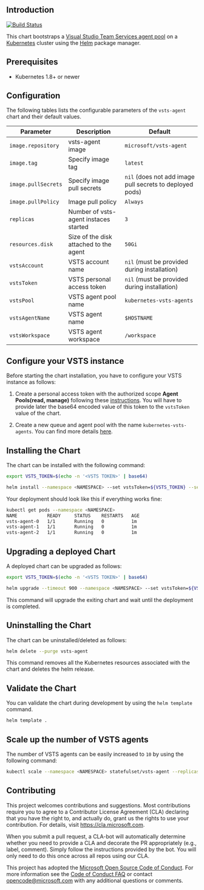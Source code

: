 ## Introduction

[![Build Status](https://travis-ci.org/Azure/helm-vsts-agent.svg?branch=master)](https://travis-ci.org/Azure/helm-vsts-agent)

This chart bootstraps a [Visual Studio Team Services agent pool](https://github.com/Microsoft/vsts-agent) on a [Kubernetes](http://kubernetes.io) cluster using the [Helm](https://helm.sh) package manager.

## Prerequisites
 - Kubernetes 1.8+ or newer

## Configuration

The following tables lists the configurable parameters of the `vsts-agent` chart and their default values.

| Parameter                         | Description                           | Default                                                   |
| --------------------------------- | ------------------------------------- | --------------------------------------------------------- |
| `image.repository`                | vsts-agent image                      | `microsoft/vsts-agent`                                    |
| `image.tag`                       | Specify image tag                     | `latest`                                                  |
| `image.pullSecrets`               | Specify image pull secrets            | `nil` (does not add image pull secrets to deployed pods)  |
| `image.pullPolicy`                | Image pull policy                     | `Always`                                                  |
| `replicas`                        | Number of vsts-agent instaces started | `3`                                                       |
| `resources.disk`                  | Size of the disk attached to the agent| `50Gi`                                                    |
| `vstsAccount`                     | VSTS account name                     | `nil` (must be provided during installation)              |
| `vstsToken`                       | VSTS personal access token            | `nil` (must be provided during installation)              |
| `vstsPool`                        | VSTS agent pool name                  | `kubernetes-vsts-agents`                                  |
| `vstsAgentName`                   | VSTS agent name                       | `$HOSTNAME`                                               |
| `vstsWorkspace`                   | VSTS agent workspace                  | `/workspace`                                              |

## Configure your VSTS instance

Before starting the chart installation, you have to configure your VSTS instance as follows:

1. Create a personal access token with the authorized scope **Agent Pools(read, manage)**  following these [instructions](https://docs.microsoft.com/en-us/vsts/git/_shared/personal-access-tokens). You will have to provide later the base64 encoded value of this token to the `vstsToken` value of the chart.

2. Create a new queue and agent pool with the name `kubernetes-vsts-agents`. You can find more details [here](https://docs.microsoft.com/en-us/vsts/build-release/concepts/agents/pools-queues#creating-agent-pools-and-queues).

## Installing the Chart

The chart can be installed with the following command:

```bash
export VSTS_TOKEN=$(echo -n '<VSTS TOKEN>' | base64)

helm install --namespace <NAMESPACE> --set vstsToken=${VSTS_TOKEN} --set vstsAccount=<VSTS ACCOUNT> --set vstsPool=<VSTS POOL> -f values.yaml vsts-agent .
```

Your deployment should look like this if everything works fine:

```bash
kubectl get pods --namespace <NAMESPACE> 
NAME           READY     STATUS    RESTARTS   AGE
vsts-agent-0   1/1       Running   0          1m
vsts-agent-1   1/1       Running   0          1m
vsts-agent-2   1/1       Running   0          1m
```
## Upgrading a deployed Chart

A deployed chart can be upgraded as follows:

```bash
export VSTS_TOKEN=$(echo -n '<VSTS TOKEN>' | base64)

helm upgrade --timeout 900 --namespace <NAMESPACE> --set vstsToken=${VSTS_TOKEN} --set vstsAccount=<VSTS ACCOUNT> --set vstsPool=<VSTS POOL> -f values.yaml vsts-agent . --wait
```

This command will upgrade the exiting chart and wait until the deployment is completed.

## Uninstalling the Chart

The chart can be uninstalled/deleted as follows:

```bash
helm delete --purge vsts-agent
```

This command removes all the Kubernetes resources associated with the chart and deletes the helm release.

## Validate the Chart

You can validate the chart during development by using the `helm template` command.

```bash
helm template .
```

## Scale up the number of VSTS agents

The number of VSTS agents can be easily increased to `10` by using the following command:

```bash
kubectl scale --namespace <NAMESPACE> statefulset/vsts-agent --replicas 10
```
## Contributing

This project welcomes contributions and suggestions.  Most contributions require you to agree to a
Contributor License Agreement (CLA) declaring that you have the right to, and actually do, grant us
the rights to use your contribution. For details, visit https://cla.microsoft.com.

When you submit a pull request, a CLA-bot will automatically determine whether you need to provide
a CLA and decorate the PR appropriately (e.g., label, comment). Simply follow the instructions
provided by the bot. You will only need to do this once across all repos using our CLA.

This project has adopted the [Microsoft Open Source Code of Conduct](https://opensource.microsoft.com/codeofconduct/).
For more information see the [Code of Conduct FAQ](https://opensource.microsoft.com/codeofconduct/faq/) or
contact [opencode@microsoft.com](mailto:opencode@microsoft.com) with any additional questions or comments.
